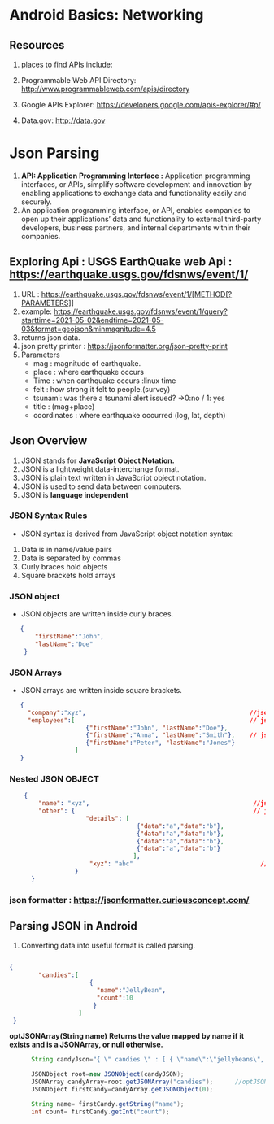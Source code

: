 # Android Basics: Networking

## Resources

1. places to find APIs include:

2. Programmable Web API Directory: http://www.programmableweb.com/apis/directory

3. Google APIs Explorer: https://developers.google.com/apis-explorer/#p/

4. Data.gov: http://data.gov


# Json Parsing

1. **API: Application Programming Interface :** Application programming interfaces, or APIs, simplify software development and innovation by enabling applications to exchange data and functionality easily and securely.
2. An application programming interface, or API, enables companies to open up their applications’ data and functionality to external     third-party developers, business partners, and internal departments within their companies. 


## Exploring Api : **USGS EarthQuake web Api** : https://earthquake.usgs.gov/fdsnws/event/1/
1. URL : https://earthquake.usgs.gov/fdsnws/event/1/[METHOD[?PARAMETERS]]
2. example: https://earthquake.usgs.gov/fdsnws/event/1/query?starttime=2021-05-02&endtime=2021-05-03&format=geojson&minmagnitude=4.5
3. returns json data.
4. json pretty printer : https://jsonformatter.org/json-pretty-print
5. Parameters
    * mag : magnitude of earthquake.
    * place : where earthquake occurs
    * Time : when earthquake occurs :linux time
    * felt : how strong it felt to people.(survey)
    * tsunami: was there a tsunami alert issued? ->0:no / 1: yes 
    * title : (mag+place)
    * coordinates : where earthquake occurred (log, lat, depth)
## Json Overview
1. JSON stands for **JavaScript Object Notation.**
2. JSON is a lightweight data-interchange format.
3. JSON is plain text written in JavaScript object notation.
4. JSON is used to send data between computers.
5. JSON is **language independent**

### JSON Syntax Rules
* JSON syntax is derived from JavaScript object notation syntax:
1. Data is in name/value pairs
2. Data is separated by commas
3. Curly braces hold objects
4. Square brackets hold arrays

### JSON object
* JSON objects are written inside curly braces.
```json
   {
       "firstName":"John", 
       "lastName":"Doe"
    }
```

### JSON Arrays
* JSON arrays are written inside square brackets.
``` json
   {
     "company":"xyz",                                             //json primitive
     "employees":[                                                // json array
                     {"firstName":"John", "lastName":"Doe"},
                     {"firstName":"Anna", "lastName":"Smith"},    // json object
                     {"firstName":"Peter", "lastName":"Jones"}
                  ]
   }
```
### Nested JSON OBJECT
```json
    {
        "name": "xyz",                                             //json primitive
        "other": {                                                 // json object
                     "details": [
                                   {"data":"a","data":"b"},        
                                   {"data":"a","data":"b"},        
                                   {"data":"a","data":"b"},
                                   {"data":"a","data":"b"}         
                                  ],
                      "xyz": "abc"                                   //json primitive
                  }
      }
```

### json formatter : https://jsonformatter.curiousconcept.com/

## Parsing JSON in Android
1. Converting data into useful format is called parsing.
```json

{
        "candies":[
                      {
                        "name":"JellyBean",
                        "count":10
                       }
                   ]
 }
```

**optJSONArray(String name)**
**Returns the value mapped by name if it exists and is a JSONArray, or null otherwise.**
```java
      String candyJson="{ \" candies \" : [ { \"name\":\"jellybeans\", \"count\" : 10 }] }";

      JSONObject root=new JSONObject(candyJSON);
      JSONArray candyArray=root.getJSONArray("candies");      //optJSONArray can be used here incase of unsurety about key name.
      JSONObject firstCandy=candyArray.getJSONObject(0);

      String name= firstCandy.getString("name");
      int count= firstCandy.getInt("count");
```




